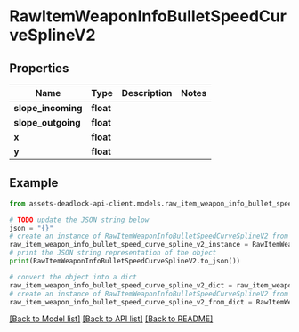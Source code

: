 # RawItemWeaponInfoBulletSpeedCurveSplineV2


## Properties

Name | Type | Description | Notes
------------ | ------------- | ------------- | -------------
**slope_incoming** | **float** |  | 
**slope_outgoing** | **float** |  | 
**x** | **float** |  | 
**y** | **float** |  | 

## Example

```python
from assets-deadlock-api-client.models.raw_item_weapon_info_bullet_speed_curve_spline_v2 import RawItemWeaponInfoBulletSpeedCurveSplineV2

# TODO update the JSON string below
json = "{}"
# create an instance of RawItemWeaponInfoBulletSpeedCurveSplineV2 from a JSON string
raw_item_weapon_info_bullet_speed_curve_spline_v2_instance = RawItemWeaponInfoBulletSpeedCurveSplineV2.from_json(json)
# print the JSON string representation of the object
print(RawItemWeaponInfoBulletSpeedCurveSplineV2.to_json())

# convert the object into a dict
raw_item_weapon_info_bullet_speed_curve_spline_v2_dict = raw_item_weapon_info_bullet_speed_curve_spline_v2_instance.to_dict()
# create an instance of RawItemWeaponInfoBulletSpeedCurveSplineV2 from a dict
raw_item_weapon_info_bullet_speed_curve_spline_v2_from_dict = RawItemWeaponInfoBulletSpeedCurveSplineV2.from_dict(raw_item_weapon_info_bullet_speed_curve_spline_v2_dict)
```
[[Back to Model list]](../README.md#documentation-for-models) [[Back to API list]](../README.md#documentation-for-api-endpoints) [[Back to README]](../README.md)


